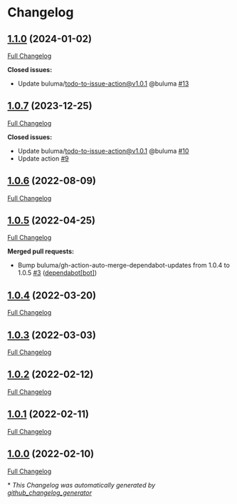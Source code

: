 # Changelog

## [1.1.0](https://github.com/buluma/ansible-role-zabbix_agent/tree/1.1.0) (2024-01-02)

[Full Changelog](https://github.com/buluma/ansible-role-zabbix_agent/compare/1.0.7...1.1.0)

**Closed issues:**

- Update buluma/todo-to-issue-action@v1.0.1 @buluma [\#13](https://github.com/buluma/ansible-role-zabbix_agent/issues/13)

## [1.0.7](https://github.com/buluma/ansible-role-zabbix_agent/tree/1.0.7) (2023-12-25)

[Full Changelog](https://github.com/buluma/ansible-role-zabbix_agent/compare/1.0.6...1.0.7)

**Closed issues:**

- Update buluma/todo-to-issue-action@v1.0.1 @buluma [\#10](https://github.com/buluma/ansible-role-zabbix_agent/issues/10)
- Update action [\#9](https://github.com/buluma/ansible-role-zabbix_agent/issues/9)

## [1.0.6](https://github.com/buluma/ansible-role-zabbix_agent/tree/1.0.6) (2022-08-09)

[Full Changelog](https://github.com/buluma/ansible-role-zabbix_agent/compare/1.0.5...1.0.6)

## [1.0.5](https://github.com/buluma/ansible-role-zabbix_agent/tree/1.0.5) (2022-04-25)

[Full Changelog](https://github.com/buluma/ansible-role-zabbix_agent/compare/1.0.4...1.0.5)

**Merged pull requests:**

- Bump buluma/gh-action-auto-merge-dependabot-updates from 1.0.4 to 1.0.5 [\#3](https://github.com/buluma/ansible-role-zabbix_agent/pull/3) ([dependabot[bot]](https://github.com/apps/dependabot))

## [1.0.4](https://github.com/buluma/ansible-role-zabbix_agent/tree/1.0.4) (2022-03-20)

[Full Changelog](https://github.com/buluma/ansible-role-zabbix_agent/compare/1.0.3...1.0.4)

## [1.0.3](https://github.com/buluma/ansible-role-zabbix_agent/tree/1.0.3) (2022-03-03)

[Full Changelog](https://github.com/buluma/ansible-role-zabbix_agent/compare/1.0.2...1.0.3)

## [1.0.2](https://github.com/buluma/ansible-role-zabbix_agent/tree/1.0.2) (2022-02-12)

[Full Changelog](https://github.com/buluma/ansible-role-zabbix_agent/compare/1.0.1...1.0.2)

## [1.0.1](https://github.com/buluma/ansible-role-zabbix_agent/tree/1.0.1) (2022-02-11)

[Full Changelog](https://github.com/buluma/ansible-role-zabbix_agent/compare/1.0.0...1.0.1)

## [1.0.0](https://github.com/buluma/ansible-role-zabbix_agent/tree/1.0.0) (2022-02-10)

[Full Changelog](https://github.com/buluma/ansible-role-zabbix_agent/compare/151d64724766c7fc9a00b6d545af0e85dfb3a8de...1.0.0)



\* *This Changelog was automatically generated by [github_changelog_generator](https://github.com/github-changelog-generator/github-changelog-generator)*
